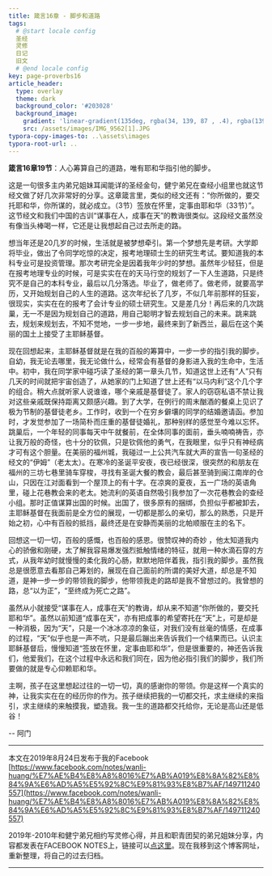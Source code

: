 ```yaml
---
title: 箴言16章 - 脚步和道路
tags: 
  # @start locale config
  圣经
  灵修
  日记
  旧文
  # @end locale config
key: page-proverbs16
article_header:
  type: overlay
  theme: dark
  background_color: '#203028'
  background_image:
    gradient: 'linear-gradient(135deg, rgba(34, 139, 87 , .4), rgba(139, 34, 139, .4))'
    src: /assets/images/IMG_9562[1].JPG
typora-copy-images-to: ..\assets\images
typora-root-url: ..
---
```


**箴言16章19节**：人心筹算自己的道路，唯有耶和华指引他的脚步。

<!--more-->

这是一句很多主内弟兄姐妹耳闻能详的圣经金句，健宁弟兄在查经小组里也就这节经文做了好几次非常好的分享。这章箴言里，类似的经文还有：“你所做的，要交托耶和华，你所谋的，就必成立。（3节）签放在怀里，定事由耶和华（33节）”。这节经文和我们中国的古训“谋事在人，成事在天”的教诲很类似。这段经文虽然没有像当头棒喝一样，它还是让我想起自己过去所走的路。

想当年还是20几岁的时候，生活就是被梦想牵引。第一个梦想先是考研。大学即将毕业，做出了令同学吃惊的决定，报考地理硕士生的研究生考试。要知道我的本科专业可是投资管理。那次考研完全是因着我年少时的梦想。虽然年少轻狂，但是在报考地理专业的时候，可是实实在在的天马行空的规划了一下人生道路，只是终究不是自己的本科专业，最后以几分落选。毕业了，做老师了。做老师，就要高学历，又开始规划自己的人生的道路。这次年纪长了几岁，不似几年前那样的狂妄，很现实，实实在在的报考了会计专业的硕士研究生。又是差几分！再后来的几次跳巢，无一不是因为规划自己的道路，用自己聪明才智去规划自己的未来。跳来跳去，规划来规划去，不知不觉地，一步一步地，最终来到了新西兰，最后在这个美丽的国土上接受了主耶稣基督。

现在回想起来，主耶稣基督就是在我的百般的筹算中，一步一步的指引我的脚步。自幼，我无论去哪里，我无论做什么，经常会有基督的身影进入我的生命中，生活中。初中，我在同学家中碰巧读了圣经的第一章头几节，知道这世上还有“人”只有几天的时间就把宇宙创造了，从她家的门上知道了世上还有“以马内利”这个几个字的组合。稍大点就听家人说谁谁，哪个亲戚是基督徒了。家人的窃窃私语不禁让我对这些亲戚既保持距离又颇感兴趣。到了大学，在例行的周末酗酒的餐桌上见识了极为节制的基督徒老乡。工作时，收到一个在穷乡僻壤的同学的结婚邀请函。参加时，才发觉参加了一场简朴而庄重的基督徒婚礼，那种别样的感觉至今难以忘怀。跳巢后，一个年轻的同事每天中午就餐前，在全体同事的面前，垂头喃喃祷告，亦让我万般的奇怪，也十分的钦佩，只是钦佩他的勇气，在我眼里，似乎只有神经病才可有这个胆量。在美丽的福州城，我碰过一上公共汽车就大声的宣告一句圣经的经文的“伊姆”（老太太）。在寒冷的圣诞平安夜，夜已经很深，很突然的和朋友在福州的三坊七巷里骑车穿梭，寻找有圣诞大餐的教会，最后甚至骑到闽江南岸的仓山，只因在江对面看到一个屋顶上的有十字。在凉爽的夏夜，五一广场的英语角里，碰上花巷教会来的老太。她流利的英语自然吸引我参加了一次花巷教会的查经小组。那时正值谋算出国的时候。出国了，很多原有的捆绑，负担似乎都被卸去，主耶稣基督在我面前是全方位的展现，一切都是那么的亲切，那么的熟悉，只是开始之初，心中有百般的抵挡，最终还是在安静而美丽的北帕顺服在主的名下。

回想这一切一切，百般的感慨，也百般的感恩。很赞叹神的奇妙 ，他太知道我内心的骄傲和刚硬，太了解我容易爆发强烈抵触情绪的特征，就用一种水滴石穿的方式，从我年幼时就慢慢的柔化我的心肠，默默地陪伴着我，指引我的脚步。虽然我总是很愿意去看那自己筹划的，展现在自己面前的所谓的美好大道，却总是不知道，是神一步一步的带领我的脚步，他带领我走的路却是我不曾想过的。我曾想的路，总“以为正”，“至终成为死亡之路”。

虽然从小就接受“谋事在人，成事在天”的教诲，却从来不知道“你所做的，要交托耶和华”。虽然以前知道“成事在天”，亦有把成事的希望寄托在“天”上，可是却是一种消极，因为“天”，只是一个冰冰凉凉的象征，对我们没有丝毫的情感，在成事的过程，“天”似乎也是一声不吭，只是最后蹦出来告诉我们一个结果而已。认识主耶稣基督后，慢慢知道“签放在怀里，定事由耶和华”，但是很重要的，神还告诉我们，他爱我们，在这个过程中永远和我们同在，因为他必指引我们的脚步，我们所要做的就是专心仰赖耶和华。

主啊，孩子在这里想起过往的一切一切，真的感谢你的带领。你是这样一个真实的神，让我实实在在的经历你的作为。孩子继续把我的一切都交托，求主继续的来指引，求主继续的来触摸我，塑造我。我一生的道路都交托给你，无论是高山还是低谷！

-- 阿门

---

本文在2019年8月24日发布于我的Facebook [https://www.facebook.com/notes/wanli-huang/%E7%AE%B4%E8%A8%8016%E7%AB%A019%E8%8A%82%E8%84%9A%E6%AD%A5%E5%92%8C%E9%81%93%E8%B7%AF/149711240557](https://www.facebook.com/notes/wanli-huang/%E7%AE%B4%E8%A8%8016%E7%AB%A019%E8%8A%82%E8%84%9A%E6%AD%A5%E5%92%8C%E9%81%93%E8%B7%AF/149711240557)

2019年-2010年和健宁弟兄相约写灵修心得，并且和职青团契的弟兄姐妹分享，内容都发表在FACEBOOK NOTES上，链接可以[点这里](https://www.facebook.com/wanli.huang/notes)。现在我移到这个博客网址，重新整理，将自己的过去归档。

---





